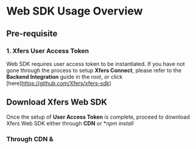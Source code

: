 # Web SDK Usage Overview

## Pre-requisite

### 1. Xfers User Access Token

Web SDK requires user access token to be instantiated. If you have not gone through the process to setup **Xfers Connect**, please refer to the **Backend Integration** guide in the root, or click [here]https://github.com/Xfers/xfers-sdk)

## Download Xfers Web SDK

Once the setup of **User Access Token** is complete, proceed to download Xfers Web SDK either through **CDN** or **npm install*

### Through CDN & <script> Tag

Add the following lines into the `<head></head>` section:

```html
<link rel="stylesheet" href="https://maxcdn.bootstrapcdn.com/bootstrap/3.3.7/css/bootstrap.min.css" integrity="sha384-BVYiiSIFeK1dGmJRAkycuHAHRg32OmUcww7on3RYdg4Va+PmSTsz/K68vbdEjh4u" crossorigin="anonymous">

<!-- The following files can be downloaded from the js folder in this repository -->
<script src="https://cdn.jsdelivr.net/gh/Xfers/xfers-sdk@2b10a00db2cb7d7f1c16705c9c424ab7dfa0b1cc/JavaScript/dist/vendors~xfers.bundle.js"></script>
<script src="https://cdn.jsdelivr.net/gh/Xfers/xfers-sdk@2b10a00db2cb7d7f1c16705c9c424ab7dfa0b1cc/JavaScript/dist/xfers.bundle.js"></script>

```

Then initialize the components by adding the following javascript into the `<body></body>` section:
```html
<body>
  <div id="xfers_elements"></div>

  <script type="text/javascript">

    // 1st param => Mounting Element Id: 'xfers_elements'
    // 2nd param => Avaialble components: ['XFERS_USER_API_KEY']
    const xfers = new Xfers("xfers_elements", "YTB7iBVauTzJ8zyk6cJ3ooTKUGJMQ-SYDPxFNFTDs4E");
    xfers.startPaymentFlow({
      amount: 30000,
      currency: 'SGD',
      orderId: 'AZ03273'
    });
  </script>
</body>
```

### Through npm, import/export

Install the package through npm or yarn:

```
npm install @xfers/xfers-js-sdk
```

Then import the Xfers UI Elements into your code:
```javascript
import { Elements } from '@xfers/xfers-js-sdk'
```

## Example:
https://cl.ly/81869d7de1b4
